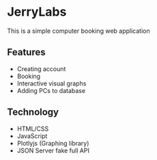 # JerryLabs
This is a simple computer booking web application

## Features 
* Creating account
* Booking
* Interactive visual graphs
* Adding PCs to database

## Technology
* HTML/CSS
* JavaScript
* Plotlyjs (Graphing library)
* JSON Server fake full API

